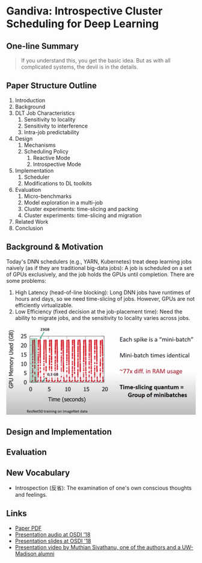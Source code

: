 # Gandiva: Introspective Cluster Scheduling for Deep Learning

## One-line Summary

> If you understand this, you get the basic idea. But as with all complicated systems, the devil is in the details.

## Paper Structure Outline

1. Introduction
2. Background
3. DLT Job Characteristics
   1. Sensitivity to locality
   2. Sensitivity to interference
   3. Intra-job predictability
4. Design
   1. Mechanisms
   2. Scheduling Policy
      1. Reactive Mode
      2. Introspective Mode
5. Implementation
   1. Scheduler
   2. Modifications to DL toolkits
6. Evaluation
   1. Micro-benchmarks
   2. Model exploration in a multi-job
   3. Cluster experiments: time-slicing and packing
   4. Cluster experiments: time-slicing and migration
7. Related Work
8. Conclusion

## Background & Motivation

Today's DNN schedulers \(e.g., YARN, Kubernetes\) treat deep learning jobs naively \(as if they are traditional big-data jobs\): A job is scheduled on a set of GPUs exclusively, and the job holds the GPUs until completion. There are some problems:

1. High Latency \(head-of-line blocking\): Long DNN jobs have runtimes of hours and days, so we need time-slicing of jobs. However, GPUs are not efficiently virtualizable.
2. Low Efficiency \(fixed decision at the  job-placement time\): Need the ability to migrate jobs, and the sensitivity to locality varies across jobs.

![Domain knowledge: Intra-job predictability. When suspending a job, as GPUs are not efficiently virtualizable, the state needs to be moved from GPU to CPU before suspension.](../../.gitbook/assets/screen-shot-2021-01-12-at-5.55.18-pm.png)

## Design and Implementation





## Evaluation





## New Vocabulary

* Introspection \(反省\): The examination of one's own conscious thoughts and feelings.

## Links

* [Paper PDF](https://www.usenix.org/system/files/osdi18-xiao.pdf)
* [Presentation audio at OSDI '18](https://www.usenix.org/conference/osdi18/presentation/xiao)
* [Presentation slides at OSDI '18](https://www.usenix.org/sites/default/files/conference/protected-files/osdi18_slides_sivathanu.pdf)
* [Presentation video by Muthian Sivathanu, one of the authors and a UW-Madison alumni](https://www.youtube.com/watch?v=i4YOKOLsyFI&ab_channel=MicrosoftResearch)

